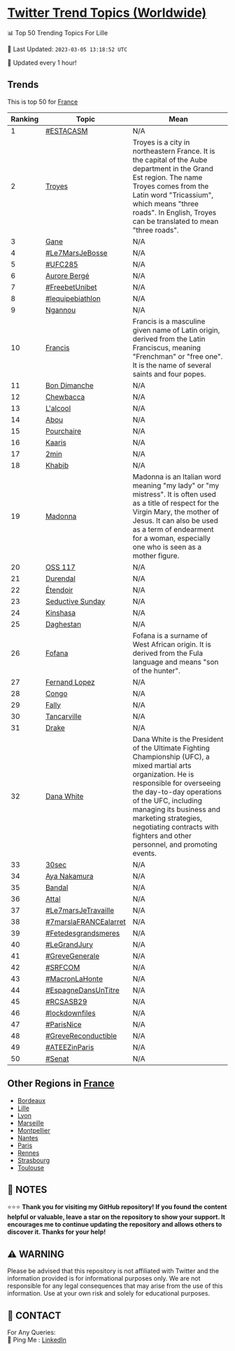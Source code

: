 [Twitter Trend Topics (Worldwide)](https://github.com/ErcinDedeoglu/Twitter-Trend-Topics)
==========


📊 Top 50 Trending Topics For Lille

📆 Last Updated: `2023-03-05 13:18:52 UTC`

🔧 Updated every 1 hour!


## Trends

This is top 50 for [France](</France>)

| Ranking | Topic | Mean |
| ------- | ------------ | ------------ |
| 1 | [#ESTACASM](http://twitter.com/search?q=%23ESTACASM) | N/A |
| 2 | [Troyes](http://twitter.com/search?q=Troyes) | Troyes is a city in northeastern France. It is the capital of the Aube department in the Grand Est region. The name Troyes comes from the Latin word "Tricassium", which means "three roads". In English, Troyes can be translated to mean "three roads". |
| 3 | [Gane](http://twitter.com/search?q=Gane) | N/A |
| 4 | [#Le7MarsJeBosse](http://twitter.com/search?q=%23Le7MarsJeBosse) | N/A |
| 5 | [#UFC285](http://twitter.com/search?q=%23UFC285) | N/A |
| 6 | [Aurore Bergé](http://twitter.com/search?q=Aurore+Berg%c3%a9) | N/A |
| 7 | [#FreebetUnibet](http://twitter.com/search?q=%23FreebetUnibet) | N/A |
| 8 | [#lequipebiathlon](http://twitter.com/search?q=%23lequipebiathlon) | N/A |
| 9 | [Ngannou](http://twitter.com/search?q=Ngannou) | N/A |
| 10 | [Francis](http://twitter.com/search?q=Francis) | Francis is a masculine given name of Latin origin, derived from the Latin Franciscus, meaning "Frenchman" or "free one". It is the name of several saints and four popes. |
| 11 | [Bon Dimanche](http://twitter.com/search?q=Bon+Dimanche) | N/A |
| 12 | [Chewbacca](http://twitter.com/search?q=Chewbacca) | N/A |
| 13 | [L'alcool](http://twitter.com/search?q=L%27alcool) | N/A |
| 14 | [Abou](http://twitter.com/search?q=Abou) | N/A |
| 15 | [Pourchaire](http://twitter.com/search?q=Pourchaire) | N/A |
| 16 | [Kaaris](http://twitter.com/search?q=Kaaris) | N/A |
| 17 | [2min](http://twitter.com/search?q=2min) | N/A |
| 18 | [Khabib](http://twitter.com/search?q=Khabib) | N/A |
| 19 | [Madonna](http://twitter.com/search?q=Madonna) | Madonna is an Italian word meaning "my lady" or "my mistress". It is often used as a title of respect for the Virgin Mary, the mother of Jesus. It can also be used as a term of endearment for a woman, especially one who is seen as a mother figure. |
| 20 | [OSS 117](http://twitter.com/search?q=OSS+117) | N/A |
| 21 | [Durendal](http://twitter.com/search?q=Durendal) | N/A |
| 22 | [Étendoir](http://twitter.com/search?q=%c3%89tendoir) | N/A |
| 23 | [Seductive Sunday](http://twitter.com/search?q=Seductive+Sunday) | N/A |
| 24 | [Kinshasa](http://twitter.com/search?q=Kinshasa) | N/A |
| 25 | [Daghestan](http://twitter.com/search?q=Daghestan) | N/A |
| 26 | [Fofana](http://twitter.com/search?q=Fofana) | Fofana is a surname of West African origin. It is derived from the Fula language and means "son of the hunter". |
| 27 | [Fernand Lopez](http://twitter.com/search?q=Fernand+Lopez) | N/A |
| 28 | [Congo](http://twitter.com/search?q=Congo) | N/A |
| 29 | [Fally](http://twitter.com/search?q=Fally) | N/A |
| 30 | [Tancarville](http://twitter.com/search?q=Tancarville) | N/A |
| 31 | [Drake](http://twitter.com/search?q=Drake) | N/A |
| 32 | [Dana White](http://twitter.com/search?q=Dana+White) | Dana White is the President of the Ultimate Fighting Championship (UFC), a mixed martial arts organization. He is responsible for overseeing the day-to-day operations of the UFC, including managing its business and marketing strategies, negotiating contracts with fighters and other personnel, and promoting events. |
| 33 | [30sec](http://twitter.com/search?q=30sec) | N/A |
| 34 | [Aya Nakamura](http://twitter.com/search?q=Aya+Nakamura) | N/A |
| 35 | [Bandal](http://twitter.com/search?q=Bandal) | N/A |
| 36 | [Attal](http://twitter.com/search?q=Attal) | N/A |
| 37 | [#Le7marsJeTravaille](http://twitter.com/search?q=%23Le7marsJeTravaille) | N/A |
| 38 | [#7marslaFRANCEalarret](http://twitter.com/search?q=%237marslaFRANCEalarret) | N/A |
| 39 | [#Fetedesgrandsmeres](http://twitter.com/search?q=%23Fetedesgrandsmeres) | N/A |
| 40 | [#LeGrandJury](http://twitter.com/search?q=%23LeGrandJury) | N/A |
| 41 | [#GreveGenerale](http://twitter.com/search?q=%23GreveGenerale) | N/A |
| 42 | [#SRFCOM](http://twitter.com/search?q=%23SRFCOM) | N/A |
| 43 | [#MacronLaHonte](http://twitter.com/search?q=%23MacronLaHonte) | N/A |
| 44 | [#EspagneDansUnTitre](http://twitter.com/search?q=%23EspagneDansUnTitre) | N/A |
| 45 | [#RCSASB29](http://twitter.com/search?q=%23RCSASB29) | N/A |
| 46 | [#lockdownfiles](http://twitter.com/search?q=%23lockdownfiles) | N/A |
| 47 | [#ParisNice](http://twitter.com/search?q=%23ParisNice) | N/A |
| 48 | [#GreveReconductible](http://twitter.com/search?q=%23GreveReconductible) | N/A |
| 49 | [#ATEEZinParis](http://twitter.com/search?q=%23ATEEZinParis) | N/A |
| 50 | [#Senat](http://twitter.com/search?q=%23Senat) | N/A |



## Other Regions in [France](</France>)

* [Bordeaux](</France/Bordeaux.md>)
* [Lille](</France/Lille.md>)
* [Lyon](</France/Lyon.md>)
* [Marseille](</France/Marseille.md>)
* [Montpellier](</France/Montpellier.md>)
* [Nantes](</France/Nantes.md>)
* [Paris](</France/Paris.md>)
* [Rennes](</France/Rennes.md>)
* [Strasbourg](</France/Strasbourg.md>)
* [Toulouse](</France/Toulouse.md>)



## 📝 NOTES

⭐⭐⭐ **Thank you for visiting my GitHub repository! If you found the content helpful or valuable, leave a star on the repository to show your support. It encourages me to continue updating the repository and allows others to discover it. Thanks for your help!**


## ⚠️ WARNING

Please be advised that this repository is not affiliated with Twitter and the information provided is for informational purposes only. We are not responsible for any legal consequences that may arise from the use of this information. Use at your own risk and solely for educational purposes.


## 📨 CONTACT

 For Any Queries:  
            🏓 Ping Me : [LinkedIn](https://www.linkedin.com/in/ercindedeoglu/)
